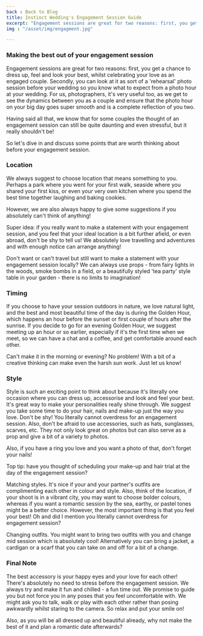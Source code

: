 ```yaml
---
back : Back to Blog
title: Instinct Wedding's Engagement Session Guide
excerpt: "Engagement sessions are great for two reasons: first, you get a chance to dress up, feel and look your best, whilst celebrating your love as an engaged couple."
img : "/asset/img/engagment.jpg"

---
```


### Making the best out of your engagement session

Engagement sessions are great for two reasons: first, you get a chance to dress up, feel and look your best, whilst celebrating your love as an engaged couple. Secondly, you can look at it as sort of a 'rehearsal' photo session before your wedding so you know what to expect from a photo hour at your wedding. For us, photographers, it's very useful too, as we get to see the dynamics between you as a couple and ensure that the photo hour on your big day goes super smooth and is a complete reflection of you two. 


Having said all that, we know that for some couples the thought of an engagement session can still be quite daunting and even stressful, but it really shouldn't be! 

So let's dive in and discuss some points that are worth thinking about before your engagement session.

### Location

We always suggest to choose location that means something to you. Perhaps a park where you went for your first walk, seaside where you shared your first kiss, or even your very own kitchen where you spend the best time together laughing and baking cookies.

However, we are also always happy to give some suggestions if you absolutely can't think of anything!

Super idea: if you really want to make a statement with your engagement session, and you feel that your ideal location is a bit further afield, or even abroad, don't be shy to tell us! We absolutely love travelling and adventures and with enough notice can arrange anything!

Don't want or can't travel but still want to make a statement with your engagement session locally? We can always use props - from fairy lights in the woods, smoke bombs in a field, or a beautifully styled 'tea party' style table in your garden - there is no limits to imagination! 

### Timing

If you choose to have your session outdoors in nature, we love natural light, and the best and most beautiful time of the day is during the Golden Hour, which happens an hour before the sunset or first couple of hours after the sunrise. If you decide to go for an evening Golden Hour, we suggest meeting up an hour or so earlier, especially if it's the first time when we meet, so we can have a chat and a coffee, and get comfortable around each other.

Can't make it in the morning or evening? No problem!  With a bit of a creative thinking can make even the harsh sun work. Just let us know! 

### Style 

Style is  such an exciting point to think about because it's literally one occasion where you can dress up, accessorise and look and feel your best. It's great way to make your personalities really shine through. We suggest you take some time to do your hair, nails and make-up just the way you love. Don't be shy! You literally cannot overdress for an engagement session. Also, don't be afraid to use accessories, such as hats, sunglasses, scarves, etc. They not only look great on photos but can also serve as a prop and give a bit of a variety to photos. 

Also, if you have a ring you love and you want a photo of that, don't forget your nails! 

Top tip: have you thought of scheduling your make-up and hair trial at the day of the engagement session? 

Matching styles. It's nice if your and your partner's outfits are complimenting each other in colour and style. Also, think of the location, if your shoot is in a vibrant city, you may want to choose bolder colours, whereas if you want a romantic session by the sea, earthy, or pastel tones might be a better choice. However, the most important thing is that you feel your best! Oh and did I mention you literally cannot overdress for engagement session?

Changing outfits. You might want to bring two outfits with you and change mid session which is absolutely cool! Alternatively you can bring a jacket, a cardigan or a scarf that you can take on and off for a bit of a change. 

### Final Note 

The best accessory is your happy eyes and your love for each other! There's absolutely no need to stress before the engagement session. We always try and make it fun and chilled - a fun time out. We promise to guide you but not force you in any poses that you feel uncomfortable with. We might ask you to talk, walk or play with each other rather than posing awkwardly whilst staring to the camera. So relax and put your smile on!  

Also, as you will be all dressed up and beautiful already, why not make the best of it and plan a romantic date afterwards? 
